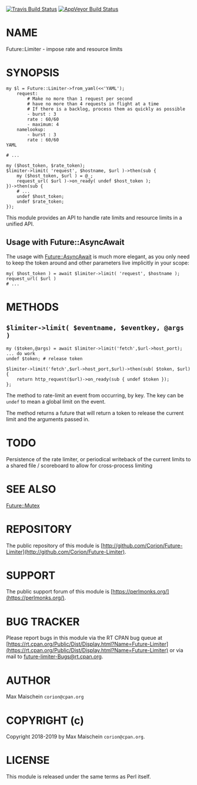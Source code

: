 
[![Travis Build Status](https://travis-ci.org/Corion/Future-Limiter.svg?branch=master)](https://travis-ci.org/Corion/Future-Limiter)
[![AppVeyor Build Status](https://ci.appveyor.com/api/projects/status/github/Corion/Future-Limiter?branch=master&svg=true)](https://ci.appveyor.com/project/Corion/Future-Limiter)

# NAME

Future::Limiter - impose rate and resource limits

# SYNOPSIS

    my $l = Future::Limiter->from_yaml(<<'YAML');
        request:
            # Make no more than 1 request per second
            # have no more than 4 requests in flight at a time
            # If there is a backlog, process them as quickly as possible
            - burst : 3
            rate : 60/60
            - maximum: 4
        namelookup:
            - burst : 3
            rate : 60/60
    YAML

    # ...

    my ($host_token, $rate_token);
    $limiter->limit( 'request', $hostname, $url )->then(sub {
        my ($host_token, $url ) = @_;
        request_url( $url )->on_ready( undef $host_token );
    })->then(sub {
        # ...
        undef $host_token;
        undef $rate_token;
    });

This module provides an API to handle rate limits and resource limits in a
unified API.

## Usage with Future::AsyncAwait

The usage with [Future::AsyncAwait](https://metacpan.org/pod/Future::AsyncAwait) is much more elegant, as you only need
to keep the token around and other parameters live implicitly in your scope:

    my( $host_token ) = await $limiter->limit( 'request', $hostname );
    request_url( $url )
    # ...

# METHODS

## `$limiter->limit( $eventname, $eventkey, @args )`

    my ($token,@args) = await $limiter->limit('fetch',$url->host_port);
    ... do work
    undef $token; # release token

    $limiter->limit('fetch',$url->host_port,$url)->then(sub( $token, $url) {
        return http_request($url)->on_ready(sub { undef $token });
    };

The method to rate-limit an event from occurring, by key. The key can be
`undef` to mean a global limit on the event.

The method returns a future that will return a token to release the current
limit and the arguments passed in.

# TODO

Persistence of the rate limiter, or periodical writeback of the current limits
to a shared file / scoreboard to allow for cross-process limiting

# SEE ALSO

[Future::Mutex](https://metacpan.org/pod/Future::Mutex)

# REPOSITORY

The public repository of this module is
[http://github.com/Corion/Future-Limiter](http://github.com/Corion/Future-Limiter).

# SUPPORT

The public support forum of this module is
[https://perlmonks.org/](https://perlmonks.org/).

# BUG TRACKER

Please report bugs in this module via the RT CPAN bug queue at
[https://rt.cpan.org/Public/Dist/Display.html?Name=Future-Limiter](https://rt.cpan.org/Public/Dist/Display.html?Name=Future-Limiter)
or via mail to [future-limiter-Bugs@rt.cpan.org](https://metacpan.org/pod/future-limiter-Bugs@rt.cpan.org).

# AUTHOR

Max Maischein `corion@cpan.org`

# COPYRIGHT (c)

Copyright 2018-2019 by Max Maischein `corion@cpan.org`.

# LICENSE

This module is released under the same terms as Perl itself.
